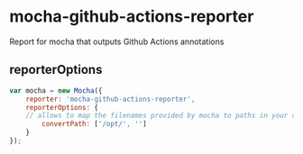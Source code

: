# mocha-github-actions-reporter
Report for mocha that outputs Github Actions annotations

## reporterOptions
```JavaScript
var mocha = new Mocha({
    reporter: 'mocha-github-actions-reporter',
    reporterOptions: {
	// allows to map the filenames provided by mocha to paths in your repository
        convertPath: ['/opt/', '']
    }
});
```
